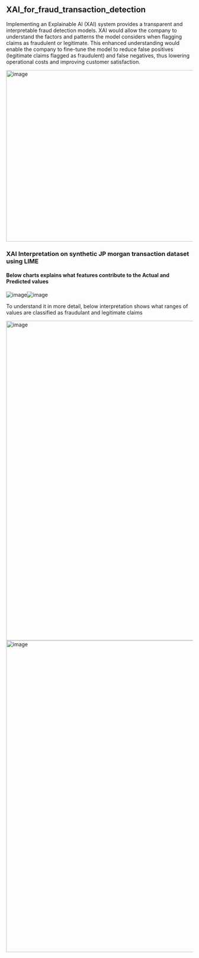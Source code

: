 ## XAI_for_fraud_transaction_detection

Implementing an Explainable AI (XAI) system provides a transparent and interpretable fraud detection models.​ XAI would allow the company to understand the factors and patterns the model considers when flagging claims as fraudulent or legitimate.​ This enhanced understanding would enable the company to fine-tune the model to reduce false positives (legitimate claims flagged as fraudulent) and false negatives, thus lowering operational costs and improving customer satisfaction.​


<img width="863" height="463" alt="image" src="https://github.com/shobanasiranjeevilu/XAI_for_fraud_transaction_detection/assets/114626356/50ab4fbe-b93f-46ec-be03-4526d5c4c9cc">

### XAI Interpretation on synthetic JP morgan transaction dataset using LIME

#### Below charts explains what features contribute to the Actual and Predicted values



![image](https://github.com/shobanasiranjeevilu/XAI_for_fraud_transaction_detection/assets/114626356/d2d75e7e-4bdc-44e6-8e29-e7ae73a9c2f6)![image](https://github.com/shobanasiranjeevilu/XAI_for_fraud_transaction_detection/assets/114626356/23798fb0-c6d6-44c0-8911-237c6d2f629e)


To understand it in more detail, below interpretation shows what ranges of values are classified as fraudulant and legitimate claims

<img width="863" alt="image" src="https://github.com/shobanasiranjeevilu/XAI_for_fraud_transaction_detection/assets/114626356/5a10ef8e-65ae-4a4d-b3db-663a0937572a">

<img width="842" alt="image" src="https://github.com/shobanasiranjeevilu/XAI_for_fraud_transaction_detection/assets/114626356/6700c9c4-40eb-4915-964e-62bcd46c5ad9">

